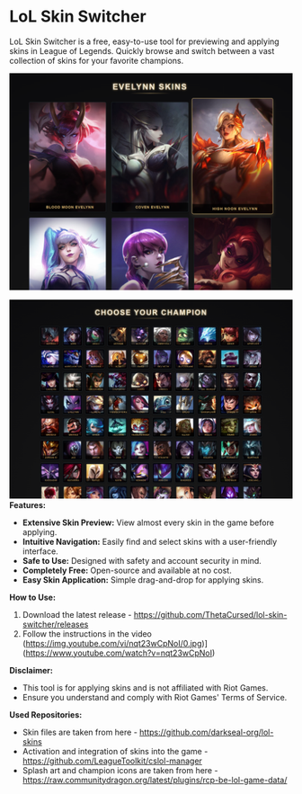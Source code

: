 # LoL Skin Switcher

LoL Skin Switcher is a free, easy-to-use tool for previewing and applying skins in League of Legends. Quickly browse and switch between a vast collection of skins for your favorite champions.

![](img/2.png)

![](img/1.png)
**Features:**

*   **Extensive Skin Preview:** View almost every skin in the game before applying.
*   **Intuitive Navigation:** Easily find and select skins with a user-friendly interface.
*   **Safe to Use:** Designed with safety and account security in mind.
*   **Completely Free:** Open-source and available at no cost.
*   **Easy Skin Application:** Simple drag-and-drop for applying skins.

**How to Use:**

1.  Download the latest release - https://github.com/ThetaCursed/lol-skin-switcher/releases
2.  Follow the instructions in the video
(https://img.youtube.com/vi/nqt23wCpNoI/0.jpg)](https://www.youtube.com/watch?v=nqt23wCpNoI)

**Disclaimer:**

*   This tool is for applying skins and is not affiliated with Riot Games.
*   Ensure you understand and comply with Riot Games' Terms of Service.

**Used Repositories:**

*   Skin files are taken from here - https://github.com/darkseal-org/lol-skins
*   Activation and integration of skins into the game - https://github.com/LeagueToolkit/cslol-manager
*   Splash art and champion icons are taken from here - https://raw.communitydragon.org/latest/plugins/rcp-be-lol-game-data/
